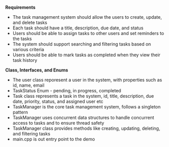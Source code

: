 **Requirements**
- The task management system should allow the users to create, update, and delete tasks
- Each task should have a title, description, due date, and status
- Users should be able to assign tasks to other users and set reminders to the tasks 
- The system should support searching and filtering tasks based on various criteria 
- Users should be able to mark tasks as completed when they view their task history 

**Class, Interfaces, and Enums**
- The user class reporesent a user in the system, with properties such as id, name, email
- TaskStatus Enum - pending, in progress, completed
- Task class represents a task in the system, id, title, description, due date, priority, status, and assigned user etc 
- TaskManager is the core task management system, follows a singleton pattern 
- TaskManager uses concurrent data structures to handle concurrent access to tasks and to ensure thread safety 
- TaskManager class provides methods like creating, updating, deleting, and filtering tasks 
- main.cpp is out entry point to the demo
